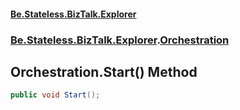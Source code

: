 #### [Be.Stateless.BizTalk.Explorer](README.md 'README')
### [Be.Stateless.BizTalk.Explorer](Be.Stateless.BizTalk.Explorer.md 'Be.Stateless.BizTalk.Explorer').[Orchestration](Orchestration.md 'Be.Stateless.BizTalk.Explorer.Orchestration')

## Orchestration.Start() Method

```csharp
public void Start();
```